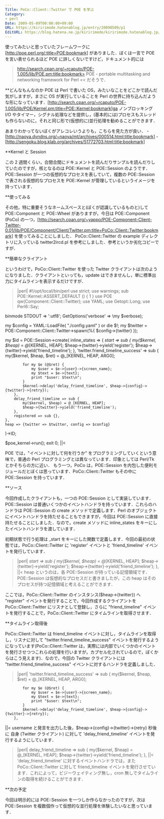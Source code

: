 ```yaml
---
Title: PoCo::Client::Twitter で POE を学ぶ
Category:
- perl
Date: 2009-05-09T00:00:00+09:00
URL: https://kiririmode.hatenablog.jp/entry/20090509/p1
EditURL: https://blog.hatena.ne.jp/kiririmode/kiririmode.hatenablog.jp/atom/entry/8454420450078213114
---
```



使ってみたいと思っていたフレームワークに [http://poe.perl.org/:title=POE:bookmark] がありました．ぼくは一言で POE を言い表せられるほど POE に詳しくないですけど，ドキュメント的には
>http://search.cpan.org/~rcaputo/POE-1.005/lib/POE.pm:title:bookmark>
POE - portable multitasking and networking framework for Perl
<<
だそうで．

**どんなもんなのか
POE は Perl で書いた OS，みたいなことをどこかで読んだ気がしますが，まさに OS が実行していることを Perl の世界に持ち込んだような形になっています．[http://search.cpan.org/~rcaputo/POE-1.005/lib/POE/Kernel.pm:title=POE::Kernel:bookmark]ga ノンブロッキング I/O やタイマー，シグナル処理などを提供し，(基本的には)プロセスもスレッドも作らないのに，それと同じ形で(仮想的に)並行処理を勧めることができます．

あまりわかってないぼくがアレコレいうよりも，こちらを見た方が良い．
-[http://naoya.dyndns.org/~naoya/mt/archives/000514.html:title:bookmark]
-[http://sengoku.blog.klab.org/archives/51772703.html:title:bookmark]

**Kernel と Session

この 2 週間くらい，合間合間にドキュメントを読んだりサンプルを読んだりしていたのですが，核となるのは POE::Kernel と POE::Session のようです．POE::Session が一つの仮想的なプロセスを表していて，複数の POE::Session で表される仮想的なプロセスを POE::Kernel が管理しているというイメージを持っています．

**使ってみる

その他，特に重要そうなネームスペースと(ぼくが認識しているものと)して POE::Component と POE::Wheel がありますが，今日は POE::Component (PoCo) の一つ，[http://search.cpan.org/~yappo/POE-Component-Client-Twitter-0.01/lib/POE/Component/Client/Twitter.pm:title=PoCo::Client::Twitter:bookmark] を使ってみることにしました．
PoCo::Client::Twitter の example ディレクトリに入っている twitter2ircd.pl を参考にしました．参考というか劣化コピーですが．

**簡単なクライアント

というわけで，PoCo::Client::Twitter を使った Twitter クライアントは次のようになりました．クライアントといっても，update はできませんし，単に標準出力にタイムラインを表示するだけですが．
>|perl|
#!/opt/local/bin/perl
use strict;
use warnings;
sub POE::Kernel::ASSERT_DEFAULT () { 1 }
use POE qw(Component::Client::Twitter);
use YAML;
use Getopt::Long;
use Perl6::Say;

binmode STDOUT => ':utf8';
GetOptions('verbose' => \my $verbose);

my $config = YAML::LoadFile( "./config.yaml" ) or die $!;
my $twitter = POE::Component::Client::Twitter->spawn(%{ $config->{twitter} });

my $id = POE::Session->create(
    inline_states => {
        _start => sub {
            my($kernel, $heap) = @_[KERNEL, HEAP];
            $heap->{twitter}->yield('register');
            $heap->{twitter}->yield('friend_timeline');
        },
        'twitter.friend_timeline_success' => sub {
            my($kernel, $heap, $ret) = @_[KERNEL, HEAP, ARG0];

            for my $e (@$ret) {
                my $user = $e->{user}->{screen_name};
                my $text = $e->{text};
                print "$user: $text\n";
            }
            $kernel->delay('delay_friend_timeline', $heap->{config}->{twitter}->{retry});
        },
        delay_friend_timeline => sub {
            my($kernel, $heap) = @_[KERNEL, HEAP];
            $heap->{twitter}->yield('friend_timeline');
        },
        registered => sub {},
    },
    heap => {twitter => $twitter, config => $config}
)->ID;

$poe_kernel->run();
exit 0;
||<

POE では，"イベントに対して何を行うか" をプログラミングしていくという意味で，普通の Perl プログラミングとは異なっています．印象としては Perl/Tk とかそちらの方に近い．
もう一つ，PoCo は，POE::Session を内包した便利モジュールだとぼくは思っています．PoCo::Client::Twitter もその中に POE::Session を持っています．

**ソース

今回作成したクライアントも，一つの POE::Session として実装しています．POE::Session は普通いくつかのイベントハンドラを持っています．これらのハンドラは POE::Session の create メソッドで定義します．Perl のオブジェクトにイベントハンドラを持たせることもできますが，今回は POE::Session に直接持たせることにしました．なので，create メソッドに inline_states をキーにしたイベントハンドラを渡しています．

初期状態で行う処理は _start をキーにした関数で定義します．今回の最初の状態では，PoCo::Client::Twitter に 'register' イベントと 'friend_timeline' イベントを発行しています．
>|perl|
        _start => sub {
            my($kernel, $heap) = @_[KERNEL, HEAP];
            $heap->{twitter}->yield('register');
            $heap->{twitter}->yield('friend_timeline');
        },
||<
heap というのは，各 POE::Session が持っている記憶領域です．POE::Session は仮想的なプロセスだと書きましたが，この heap はそのプロセスが持つ記憶領域と考えることができます．

ここでは，PoCo::Client::Twitter のインスタンス($heap->{twitter}) へ "register" イベントを発行することで，今回作成するクライアントを PoCo::Client::Twitter にリスナとして登録し，さらに "friend_timeline" イベントを発行することで，PoCo::Client::Twitter にタイムラインを取得させます．

**タイムライン取得後

PoCo::Client::Twitter は friend_timeline イベントに対し，タイムラインを取得し，リスナに対して "twitter.friend_timeline_success" イベントを発行するようになっています(PoCo::Client::Twitter は，実際には内部でいくつかのイベントを発行させつつこれらの処理を行いますが，カプセル化されているので，ぼくからはこう見えます)．なので，今回の Twitter クライアントには "twitter.friend_timeline_success" イベントに対するハンドラを定義しました．

>|perl|
        'twitter.friend_timeline_success' => sub {
            my($kernel, $heap, $ret) = @_[KERNEL, HEAP, ARG0];

            for my $e (@$ret) {
                my $user = $e->{user}->{screen_name};
                my $text = $e->{text};
                print "$user: $text\n";
            }
            $kernel->delay('delay_friend_timeline', $heap->{config}->{twitter}->{retry});
        },
||<
username と発言を出力した後，$heap->{config}->{twitter}->{retry} 秒後に 自身 (Twitter クライアント) に対して 'delay_friend_timeline' イベントを発行するようにしています．

>|perl|
        delay_friend_timeline => sub {
            my($kernel, $heap) = @_[KERNEL, HEAP];
            $heap->{twitter}->yield('friend_timeline');
        },
||<
'delay_friend_timeline' に対するイベントハンドラでは，また PoCo::Client::Twitter に対して friend_timeline イベントを発行させています．これによって，ビジーウェイティング無し，cron 無しでタイムラインの取得を続けることができます．

**次の予定

今回は明示的には POE::Session を一つしか作らなかったのですが，次は POE::Session を複数個作って仮想的な並行処理を体験したいなと思っています．
